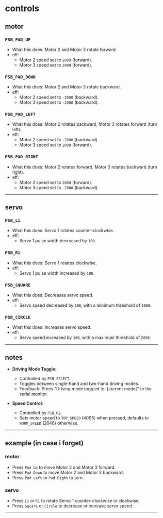 # controls

## motor
### `PSB_PAD_UP`
- What this does: Motor 2 and Motor 3 rotate forward.
- eff:
  - Motor 2 speed set to `2000` (forward).
  - Motor 3 speed set to `2000` (forward).

### `PSB_PAD_DOWN`
- What this does: Motor 2 and Motor 3 rotate backward.
- eff:
  - Motor 2 speed set to `-2000` (backward).
  - Motor 3 speed set to `-2000` (backward).

### `PSB_PAD_LEFT`
- What this does: Motor 2 rotates backward, Motor 3 rotates forward (turn left).
- eff:
  - Motor 2 speed set to `-2000` (backward).
  - Motor 3 speed set to `2000` (forward).

### `PSB_PAD_RIGHT`
- What this does: Motor 2 rotates forward, Motor 3 rotates backward (turn right).
- eff:
  - Motor 2 speed set to `2000` (forward).
  - Motor 3 speed set to `-2000` (backward).

---

## servo
### `PSB_L1`
- What this does: Servo 1 rotates counter-clockwise.
- eff:
  - Servo 1 pulse width decreased by `100`.

### `PSB_R1`
- What this does: Servo 1 rotates clockwise.
- eff:
  - Servo 1 pulse width increased by `100`.

### `PSB_SQUARE`
- What this does: Decreases servo speed.
- eff:
  - Servo speed decreased by `100`, with a minimum threshold of `1000`.

### `PSB_CIRCLE`
- What this does: Increases servo speed.
- eff:
  - Servo speed increased by `100`, with a maximum threshold of `2000`.

---

## notes
- **Driving Mode Toggle**:
  - Controlled by `PSB_SELECT`.
  - Toggles between single-hand and two-hand driving modes.
  - Feedback: Prints "Driving mode toggled to: [current mode]" to the serial monitor.

- **Speed Control**:
  - Controlled by `PSB_R2`.
  - Sets motor speed to `TOP_SPEED` (4095) when pressed, defaults to `NORM_SPEED` (2048) otherwise.

---

## example (in case i forget)
### motor
- Press `Pad Up` to move Motor 2 and Motor 3 forward.
- Press `Pad Down` to move Motor 2 and Motor 3 backward.
- Press `Pad Left` or `Pad Right` to turn.

### servo
- Press `L1` or `R1` to rotate Servo 1 counter-clockwise or clockwise.
- Press `Square` or `Circle` to decrease or increase servo speed.

---
